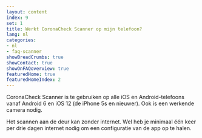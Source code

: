 ```yaml
---
layout: content
index: 9
set: 1
title: Werkt CoronaCheck Scanner op mijn telefoon? 
lang: nl
categories:
- nl
- faq-scanner
showBreadCrumbs: true
showContact: true
showOnFAQoverview: true
featuredHome: true
featuredHomeIndex: 2
---
```

CoronaCheck Scanner is te gebruiken op alle iOS en Android-telefoons vanaf Android 6 en iOS 12 (de iPhone 5s en nieuwer). Ook is een werkende camera nodig.

Het scannen aan de deur kan zonder internet. Wel heb je minimaal één keer per drie dagen internet nodig om een configuratie van de app op te halen.
